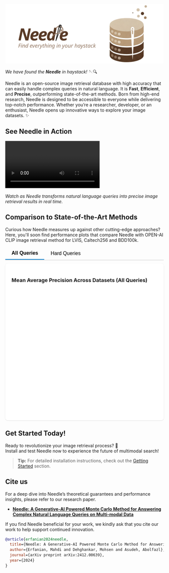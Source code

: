 <!-- Needle Banner -->
![Needle Banner](media/needle-banner-transparent.png)

<!-- Motto -->
*We have found the* ***Needle*** *in haystack!* 🪡🔍

<!-- Description -->
Needle is an open-source image retrieval database with high accuracy that can easily handle complex queries in natural language. It is **Fast**, **Efficient**, and **Precise**, outperforming state-of-the-art methods. Born from high-end research, Needle is designed to be accessible to everyone while delivering top-notch performance. Whether you’re a researcher, developer, or an enthusiast, Needle opens up innovative ways to explore your image datasets. ✨

<!-- Demonstration GIF -->
## See Needle in Action

<video controls>
  <source src="media/needle-demo.mp4" type="video/mp4">
</video>

*Watch as Needle transforms natural language queries into precise image retrieval results in real time.*


## Comparison to State-of-the-Art Methods
Curious how Needle measures up against other cutting-edge approaches? Here, you'll soon find performance plots that compare Needle with OPEN-AI CLIP image retrieval method for LVIS, Caltech256 and BDD100k.   

<!DOCTYPE html>
<html lang="en">
<head>
    <meta charset="UTF-8">
    <meta name="viewport" content="width=device-width, initial-scale=1.0">
    <script src="https://cdnjs.cloudflare.com/ajax/libs/Chart.js/3.7.0/chart.min.js"></script>
    <style>
        .tabs {
            display: flex;
            margin-bottom: 10px;
            border-bottom: 2px solid #e0e0e0;
        }
        .tab-button {
            padding: 10px 20px;
            cursor: pointer;
            border: none;
            background: none;
            outline: none;
            font-size: 16px;
        }
        .tab-button.active {
            border-bottom: 2px solid #007acc;
            font-weight: bold;
        }
    </style>
    <title>Mean Average Precision Charts</title>
</head>
<body>
    <div class="tabs">
        <button class="tab-button active" id="allQueriesTab">All Queries</button>
        <button class="tab-button" id="hardQueriesTab">Hard Queries</button>
    </div>
    <div id="chartContainer">
        <div style="background: white; border-radius: 8px; padding: 20px; box-shadow: 0 1px 3px rgba(0,0,0,0.12);">
            <h3 id="chartTitle">Mean Average Precision Across Datasets (All Queries)</h3>
            <div style="height: 400px;">
                <canvas id="precisionChart"></canvas>
            </div>
        </div>
    </div>
    <script>
        document.addEventListener('DOMContentLoaded', function () {
            // Data for All Queries Tab
            const allQueriesData = {
                labels: ['LVIS', 'Caltech256', 'BDD100K', 'COCO'],
                datasets: [
                    {
                        label: 'Needle',
                        data: [0.323, 0.966, 0.711, 0.977],
                        backgroundColor: '#4caf50',
                        borderColor: '#2e7d32',
                        borderWidth: 1
                    },
                    {
                        label: 'CLIP',
                        data: [0.168, 0.939, 0.670, 0.952],
                        backgroundColor: '#2196f3',
                        borderColor: '#1565c0',
                        borderWidth: 1
                    },
                    {
                        label: 'ALIGN',
                        data: [0.207, 0.947, 0.573, 0.960],
                        backgroundColor: '#ff9800',
                        borderColor: '#ef6c00',
                        borderWidth: 1
                    },
                    {
                        label: 'FLAVA',
                        data: [0.180, 0.903, 0.698, 0.941],
                        backgroundColor: '#9c27b0',
                        borderColor: '#6a1b9a',
                        borderWidth: 1
                    },
                    {
                        label: 'BLIP + MiniLM',
                        data: [0.179, 0.838, 0.610, 0.951],
                        backgroundColor: '#e91e63',
                        borderColor: '#c2185b',
                        borderWidth: 1
                    }
                ]
            };
            const hardQueriesData = {
                labels: ['LVIS', 'Caltech256', 'BDD100K', 'COCO'],
                datasets: [
                    {
                        label: 'Needle',
                        data: [0.250, 0.890, 0.600, 0.910], // Placeholder for hard queries
                        backgroundColor: '#ffa726',
                        borderColor: '#ef6c00',
                        borderWidth: 1
                    },
                    {
                        label: 'CLIP',
                        data: [0.150, 0.870, 0.550, 0.880], // Placeholder for hard queries
                        backgroundColor: '#4fc3f7',
                        borderColor: '#0288d1',
                        borderWidth: 1
                    }
                ]
            };
            const ctx = document.getElementById('precisionChart').getContext('2d');
            let precisionChart = new Chart(ctx, {
                type: 'bar',
                data: allQueriesData,
                options: {
                    responsive: true,
                    maintainAspectRatio: false,
                    plugins: {
                        tooltip: {
                            callbacks: {
                                label: function (context) {
                                    return context.dataset.label + ': ' + context.raw;
                                }
                            }
                        }
                    },
                    scales: {
                        y: {
                            beginAtZero: true,
                            title: {
                                display: true,
                                text: 'Mean Average Precision'
                            }
                        }
                    }
                }
            });
            const allQueriesTab = document.getElementById('allQueriesTab');
            const hardQueriesTab = document.getElementById('hardQueriesTab');
            const chartTitle = document.getElementById('chartTitle');
            allQueriesTab.addEventListener('click', function () {
                allQueriesTab.classList.add('active');
                hardQueriesTab.classList.remove('active');
                chartTitle.textContent = 'Mean Average Precision Across Datasets (All Queries)';
                precisionChart.data = allQueriesData;
                precisionChart.update();
            });
            hardQueriesTab.addEventListener('click', function () {
                hardQueriesTab.classList.add('active');
                allQueriesTab.classList.remove('active');
                chartTitle.textContent = 'Mean Average Precision Across Datasets (Hard Queries)';
                precisionChart.data = hardQueriesData;
                precisionChart.update();
            });
        });
    </script>
</body>
</html>

<!-- Call to Action -->
## Get Started Today!
Ready to revolutionize your image retrieval process? 🚀  
Install and test Needle now to experience the future of multimodal search!

> **Tip:** For detailed installation instructions, check out the [Getting Started](getting-started.md) section.

## Cite us 

For a deep dive into Needle’s theoretical guarantees and performance insights, please refer to our research paper.
- [**Needle: A Generative-AI Powered Monte Carlo Method for Answering Complex Natural Language Queries on Multi-modal Data**](https://arxiv.org/abs/2412.00639)

If you find Needle beneficial for your work, we kindly ask that you cite our work to help support continued innovation.

```bibtex  
@article{erfanian2024needle,
  title={Needle: A Generative-AI Powered Monte Carlo Method for Answering Complex Natural Language Queries on Multi-modal Data},
  author={Erfanian, Mahdi and Dehghankar, Mohsen and Asudeh, Abolfazl},
  journal={arXiv preprint arXiv:2412.00639},
  year={2024}
}
```  

